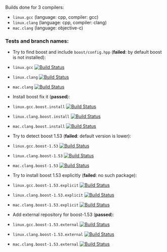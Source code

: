 Builds done for 3 compilers:
* `linux.gcc` (language: cpp, compiler: gcc)
* `linux.clang` (language: cpp, compiler: clang)
* `mac.clang` (language: objective-c)

### Tests and branch names:
* Try to find boost and include `boost/config.hpp` (**failed**: by default boost is not installed):
 * `linux.gcc`
[![Build Status](https://travis-ci.org/travis-ci-tester/travis-test-boost.png?branch=linux.gcc)](https://travis-ci.org/travis-ci-tester/travis-test-boost)
 * `linux.clang`
[![Build Status](https://travis-ci.org/travis-ci-tester/travis-test-boost.png?branch=linux.clang)](https://travis-ci.org/travis-ci-tester/travis-test-boost)
 * `mac.clang`
[![Build Status](https://travis-ci.org/travis-ci-tester/travis-test-boost.png?branch=mac.clang)](https://travis-ci.org/travis-ci-tester/travis-test-boost)

* Install boost fix it (**passed**):
 * `linux.gcc.boost.install`
[![Build Status](https://travis-ci.org/travis-ci-tester/travis-test-boost.png?branch=linux.gcc.boost.install)](https://travis-ci.org/travis-ci-tester/travis-test-boost)
 * `linux.clang.boost.install`
[![Build Status](https://travis-ci.org/travis-ci-tester/travis-test-boost.png?branch=linux.clang.boost.install)](https://travis-ci.org/travis-ci-tester/travis-test-boost)
 * `mac.clang.boost.install`
[![Build Status](https://travis-ci.org/travis-ci-tester/travis-test-boost.png?branch=mac.clang.boost.install)](https://travis-ci.org/travis-ci-tester/travis-test-boost)

* Try to detect boost 1.53 (**failed**: default version is lower):
 * `linux.gcc.boost-1.53`
[![Build Status](https://travis-ci.org/travis-ci-tester/travis-test-boost.png?branch=linux.gcc.boost-1.53)](https://travis-ci.org/travis-ci-tester/travis-test-boost)
 * `linux.clang.boost-1.53`
[![Build Status](https://travis-ci.org/travis-ci-tester/travis-test-boost.png?branch=linux.clang.boost-1.53)](https://travis-ci.org/travis-ci-tester/travis-test-boost)
 * `mac.clang.boost-1.53`
[![Build Status](https://travis-ci.org/travis-ci-tester/travis-test-boost.png?branch=mac.clang.boost-1.53)](https://travis-ci.org/travis-ci-tester/travis-test-boost)

* Try to install boost 1.53 explicitly (**failed**: no such package):
 * `linux.gcc.boost-1.53.explicit`
[![Build Status](https://travis-ci.org/travis-ci-tester/travis-test-boost.png?branch=linux.gcc.boost-1.53.explicit)](https://travis-ci.org/travis-ci-tester/travis-test-boost)
 * `linux.clang.boost-1.53.explicit`
[![Build Status](https://travis-ci.org/travis-ci-tester/travis-test-boost.png?branch=linux.clang.boost-1.53.explicit)](https://travis-ci.org/travis-ci-tester/travis-test-boost)
 * `mac.clang.boost-1.53.explicit`
[![Build Status](https://travis-ci.org/travis-ci-tester/travis-test-boost.png?branch=mac.clang.boost-1.53.explicit)](https://travis-ci.org/travis-ci-tester/travis-test-boost)

* Add external repository for boost-1.53 (**passed**):
 * `linux.gcc.boost-1.53.external`
[![Build Status](https://travis-ci.org/travis-ci-tester/travis-test-boost.png?branch=linux.gcc.boost-1.53.external)](https://travis-ci.org/travis-ci-tester/travis-test-boost)
 * `linux.clang.boost-1.53.external`
[![Build Status](https://travis-ci.org/travis-ci-tester/travis-test-boost.png?branch=linux.clang.boost-1.53.external)](https://travis-ci.org/travis-ci-tester/travis-test-boost)
 * `mac.clang.boost-1.53.external`
[![Build Status](https://travis-ci.org/travis-ci-tester/travis-test-boost.png?branch=mac.clang.boost-1.53.external)](https://travis-ci.org/travis-ci-tester/travis-test-boost)
